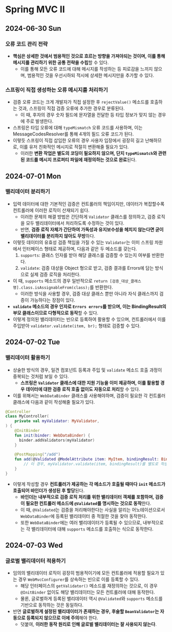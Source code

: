 # Spring MVC II
## 2024-06-30 Sun
### 오류 코드 관리 전략
* **핵심은 상세한 것에서 범용적인 것으로 흐르는 방향을 가져야되는 것이며, 이를 통해 메시지를 관리하기 위한 공통 전략을 수립**할 수 있다.
  * 이를 통해 모든 오류 코드에 대해 메시지를 작성하는 등 피로감을 느끼지 않으며, 범용적인 것을 우선시하되 적시에 상세한 메시지만을 추가할 수 있다.

### 스프링이 직접 생성하는 오류 메시지를 처리하기
* 검증 오류 코드는 크게 개발자가 직접 설정한 후 `rejectValue()` 메소드를 호출하는 것과, 스프링이 직접 검증 오류에 추가한 경우로 분류된다.
  * 이 때, 후자의 경우 숫자 필드에 문자열을 전달한 등 타입 정보가 맞지 않는 경우에 주로 발생한다.
* 스프링은 타입 오류에 대해 `typeMismatch` 오류 코드를 사용하며, 이는 MessageCodesResolver를 통해 4개의 필드 오류 코드가 된다.
* 이렇듯 스프링이 직접 삽입한 오류의 경우 사용자 입장에서 굉장히 길고 난해하므로, 이를 유저 친화적인 메시지로 적절히 변환해줄 필요가 있다.
  * 이러한 **변환 작업은 별도의 코딩이 필요하지 않으며, 단지 `typeMismatch`와 관련된 코드를 메시지 프로퍼티 파일에 재정의하는 것으로 완료**된다.

## 2024-07-01 Mon
### 밸리데이터 분리하기
* 입력 데이터에 대한 기본적인 검증은 컨트롤러의 책임이지만, 데이터가 복잡할수록 컨트롤러에 이러한 로직이 산재되기 쉽다.
  * 이러한 문제의 해결 방법은 간단하게 `Validator` 클래스를 정의하고, 검증 로직을 모두 밸리데이터에서 처리하도록 수정하는 것이 있다.
  * 반면, **검증 로직 자체가 간단하여 가독성과 유지보수성을 헤치지 않는다면 굳이 밸리데이터를 분리하지 않아도 무방**하다.
* 이렇듯 데이터의 유효성 검증 책임을 가질 수 있는 `Validator`는 이미 스프링 차원에서 인터페이스 형태로 제공하며, 다음과 같은 두 메소드를 갖는다.
  1. `supports`: 클래스 인자를 받아 해당 클래스를 검증할 수 있는지 여부를 반환한다.
  2. `validate`: 검증 대상을 Object 형으로 받고, 검증 결과를 Errors에 담는 방식으로 실제 검증 로직을 처리한다.
* 이 때, `supports` 메소드의 경우 일반적으로 `return [검증_대상_클래스명].class.isAssignableFrom(class);`를 반환한다.
  * 이러한 방식을 사용할 경우, 검증 대상 클래스 뿐만 아니라 자식 클래스까지 검증이 가능하다는 장점이 있다.
* **`validate` 메소드의 경우 인자로 `Errors errors`를 받으며, 이는 BindingResult의 부모 클래스이므로 다형적으로 동작**할 수 있다.
* 이렇게 정의된 밸리데이터는 빈으로 등록하여 활용할 수 있으며, 컨트롤러에서 이를 주입받아 `validator.validate(item, br);` 형태로 검증할 수 있다.

## 2024-07-02 Tue
### 밸리데이터 활용하기
* 상술한 방식의 경우, 일견 컴포넌트 등록과 주입 및 `validate` 메소드 호출 과정이 중복되는 것처럼 보일 수 있다.
  * **스프링은 `Validator` 클래스에 대한 지원 기능을 이미 제공하며, 이를 활용할 경우 데이터에 대한 검증 로직 호출 없이도 자동으로 처리**할 수 있다.
* 이를 위해서는 `WebDataBinder` 클래스를 사용해야하며, 검증이 필요한 각 컨트롤러 클래스에 다음과 같이 작성해줄 필요가 있다.
```kotlin
@Controller
class MyController(
    private val myValidator: MyValidator,
) {
    @InitBinder
    fun init(binder: WebDataBinder) {
      binder.addValidators(myValidator)
    }
  
    @PostMapping("/add")
    fun add(@Validated @ModelAttribute item: MyItem, bindingResult: BindingResult): String {
        // 이 경우, myValidator.validate(item, bindingResult)를 별도로 작성할 필요가 없다!
    }
} 
```
* 이렇게 작성할 경우 **컨트롤러가 제공하는 각 메소드가 호출될 때마다 `init` 메소드가 호출되어 바인더가 생성된 후 할당**된다.
  * **바인더는 내부적으로 검증 로직 처리를 위한 밸리데이터 객체를 포함하며, 검증이 필요한 컨트롤러 메소드에 `@Validated`를 명시하는 것으로 동작**한다.
  * 이 때, `@Validated`는 검증을 처리해야한다는 사실을 알리는 어노테이션으로서 `WebDataBinder`에 등록된 밸리데이터 중 적절한 것을 찾아 동작한다.
  * 또한 `WebDataBinder`에는 여러 밸리데이터가 등록될 수 있으므로, 내부적으로는 각 밸리데이터에 대해 `supports` 메소드를 호출하는 식으로 동작한다.

## 2024-07-03 Wed
### 글로벌 밸리데이터 적용하기
* 임의의 밸리데이터 로직이 굉장히 범용적이기에 모든 컨트롤러에 적용할 필요가 있는 경우 `WebMvcConfigurer`를 상속하는 빈으로 이를 등록할 수 있다.
  * 해당 인터페이스의 `getValidator()` 메소드를 재정의하는 것으로, 이 경우 `@InitBinder` 없이도 해당 밸리데이터는 모든 컨트롤러에 대해 동작한다.
  * 물론, 글로벌하게 등록된 밸리데이터 역시 `@Validated`와 `supports` 메소드를 기반으로 동작하는 것은 동일하다.
* 반면 **글로벌하게 설정된 밸리데이터가 존재하는 경우, 후술할 `BeanValidator`는 자동으로 등록되지 않으므로 이에 주의**해야 한다.
  * 덧붙여, **이러한 동작 원리로 인해 글로벌 밸리데이터는 잘 사용되지 않는다**.